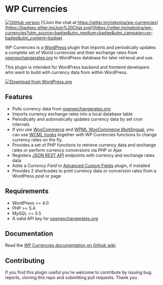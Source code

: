 # WP Currencies

[![GitHub version](https://badge.fury.io/gh/nekojira%2Fwp-currencies.svg)](http://badge.fury.io/gh/nekojira%2Fwp-currencies)
[![Join the chat at https://gitter.im/nekojira/wp-currencies](https://badges.gitter.im/Join%20Chat.svg)](https://gitter.im/nekojira/wp-currencies?utm_source=badge&utm_medium=badge&utm_campaign=pr-badge&utm_content=badge)

WP Currencies is a [WordPress](http://www.wordpress.org) plugin that imports and periodically updates a complete set of World currencies and their exchange rates from [openexchangerates.org](https://openexchangerates.org) to WordPress database for later retrieval and use.

This plugin is intended for WordPress backend and frontend developers who want to build with currency data from within WordPress.

[![Download from WordPress.org](https://github.com/nekojira/wp-currencies/blob/master/assets/wordpress-download-btn.png)](https://wordpress.org/plugins/wp-currencies/)


## Features

* Pulls currency data from [openexchangerates.org](https://openexchangerates.org)
* Imports currency exchange rates into a local database table
* Periodically and automatically updates currency data by set cron intervals
* If you use [WooCommerce](https://github.com/woothemes/woocommerce) and [WPML WooCommerce Multilingual](https://wordpress.org/plugins/woocommerce-multilingual/), you can use [WCML hooks](https://wpml.org/documentation/related-projects/woocommerce-multilingual/multi-currency-support-woocommerce/) together with WP Currencies functions to change currency rates on the fly.
* Provides a set of PHP functions to retrieve currency data and exchange rates or perform currency conversions via PHP or Ajax
* Registers [JSON REST API](https://wordpress.org/plugins/json-rest-api/) endpoints with currency and exchange rates data
* Adds a *Currency Field* to [Advanced Custom Fields](https://www.advancedcustomfields.com/) plugin, if installed
* Provides 2 shortcodes to print currency data or conversion rates from a WordPress post or page

## Requirements

* WordPress >= 4.0
* PHP >= 5.4
* MySQL >= 5.5
* A valid API key for [openexchangerates.org](https://openexchangerates.org)

## Documentation

Read the [WP Currencies documentation on Github wiki](https://github.com/nekojira/wp-currencies/wiki).

## Contributing
If you find this plugin useful you're welcome to contribute by issuing bug reports, cloning this repo and submitting pull requests. Thank you.
